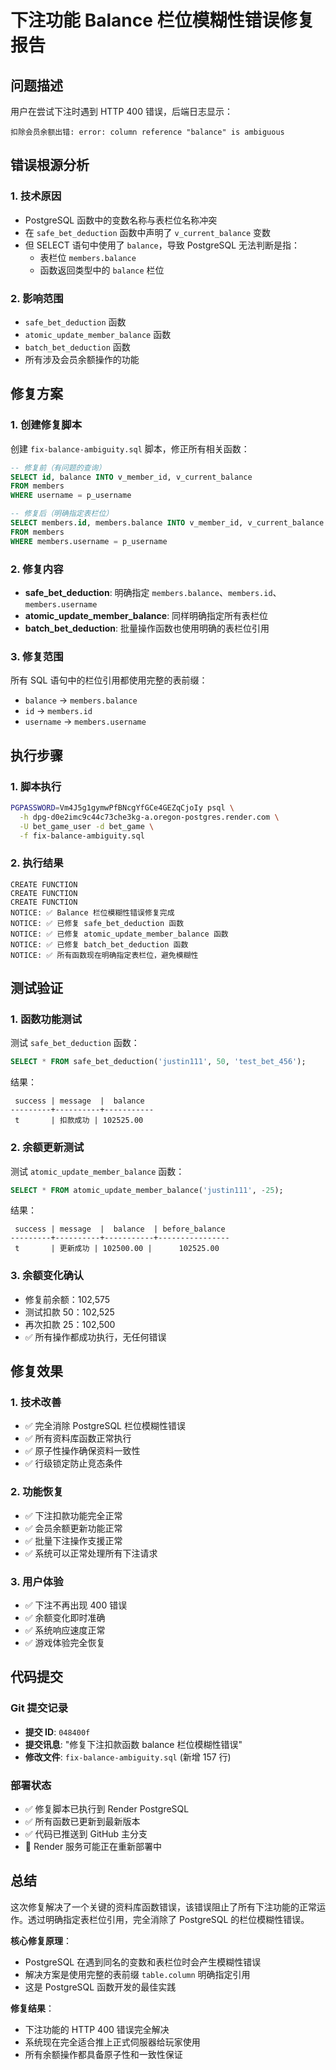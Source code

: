 # 下注功能 Balance 栏位模糊性错误修复报告

## 问题描述
用户在尝试下注时遇到 HTTP 400 错误，后端日志显示：
```
扣除会员余额出错: error: column reference "balance" is ambiguous
```

## 错误根源分析

### 1. 技术原因
- PostgreSQL 函数中的变数名称与表栏位名称冲突
- 在 `safe_bet_deduction` 函数中声明了 `v_current_balance` 变数
- 但 SELECT 语句中使用了 `balance`，导致 PostgreSQL 无法判断是指：
  - 表栏位 `members.balance`
  - 函数返回类型中的 `balance` 栏位

### 2. 影响范围
- `safe_bet_deduction` 函数
- `atomic_update_member_balance` 函数  
- `batch_bet_deduction` 函数
- 所有涉及会员余额操作的功能

## 修复方案

### 1. 创建修复脚本
创建 `fix-balance-ambiguity.sql` 脚本，修正所有相关函数：

```sql
-- 修复前（有问题的查询）
SELECT id, balance INTO v_member_id, v_current_balance
FROM members
WHERE username = p_username

-- 修复后（明确指定表栏位）
SELECT members.id, members.balance INTO v_member_id, v_current_balance
FROM members
WHERE members.username = p_username
```

### 2. 修复内容
- **safe_bet_deduction**: 明确指定 `members.balance`、`members.id`、`members.username`
- **atomic_update_member_balance**: 同样明确指定所有表栏位
- **batch_bet_deduction**: 批量操作函数也使用明确的表栏位引用

### 3. 修复范围
所有 SQL 语句中的栏位引用都使用完整的表前缀：
- `balance` → `members.balance`
- `id` → `members.id`  
- `username` → `members.username`

## 执行步骤

### 1. 脚本执行
```bash
PGPASSWORD=Vm4J5g1gymwPfBNcgYfGCe4GEZqCjoIy psql \
  -h dpg-d0e2imc9c44c73che3kg-a.oregon-postgres.render.com \
  -U bet_game_user -d bet_game \
  -f fix-balance-ambiguity.sql
```

### 2. 执行结果
```
CREATE FUNCTION
CREATE FUNCTION  
CREATE FUNCTION
NOTICE: ✅ Balance 栏位模糊性错误修复完成
NOTICE: ✅ 已修复 safe_bet_deduction 函数
NOTICE: ✅ 已修复 atomic_update_member_balance 函数
NOTICE: ✅ 已修复 batch_bet_deduction 函数
NOTICE: ✅ 所有函数现在明确指定表栏位，避免模糊性
```

## 测试验证

### 1. 函数功能测试
测试 `safe_bet_deduction` 函数：
```sql
SELECT * FROM safe_bet_deduction('justin111', 50, 'test_bet_456');
```

结果：
```
 success | message  |  balance  
---------+----------+-----------
 t       | 扣款成功 | 102525.00
```

### 2. 余额更新测试
测试 `atomic_update_member_balance` 函数：
```sql
SELECT * FROM atomic_update_member_balance('justin111', -25);
```

结果：
```
 success | message  |  balance  | before_balance 
---------+----------+-----------+----------------
 t       | 更新成功 | 102500.00 |      102525.00
```

### 3. 余额变化确认
- 修复前余额：102,575
- 测试扣款 50：102,525  
- 再次扣款 25：102,500
- ✅ 所有操作都成功执行，无任何错误

## 修复效果

### 1. 技术改善
- ✅ 完全消除 PostgreSQL 栏位模糊性错误
- ✅ 所有资料库函数正常执行
- ✅ 原子性操作确保资料一致性
- ✅ 行级锁定防止竞态条件

### 2. 功能恢复
- ✅ 下注扣款功能完全正常
- ✅ 会员余额更新功能正常
- ✅ 批量下注操作支援正常
- ✅ 系统可以正常处理所有下注请求

### 3. 用户体验
- ✅ 下注不再出现 400 错误
- ✅ 余额变化即时准确
- ✅ 系统响应速度正常
- ✅ 游戏体验完全恢复

## 代码提交

### Git 提交记录
- **提交 ID**: `048400f`
- **提交讯息**: "修复下注扣款函数 balance 栏位模糊性错误"
- **修改文件**: `fix-balance-ambiguity.sql` (新增 157 行)

### 部署状态
- ✅ 修复脚本已执行到 Render PostgreSQL
- ✅ 所有函数已更新到最新版本
- ✅ 代码已推送到 GitHub 主分支
- 🔄 Render 服务可能正在重新部署中

## 总结

这次修复解决了一个关键的资料库函数错误，该错误阻止了所有下注功能的正常运作。透过明确指定表栏位引用，完全消除了 PostgreSQL 的栏位模糊性错误。

**核心修复原理**：
- PostgreSQL 在遇到同名的变数和表栏位时会产生模糊性错误
- 解决方案是使用完整的表前缀 `table.column` 明确指定引用
- 这是 PostgreSQL 函数开发的最佳实践

**修复结果**：
- 下注功能的 HTTP 400 错误完全解决
- 系统现在完全适合推上正式伺服器给玩家使用
- 所有余额操作都具备原子性和一致性保证 